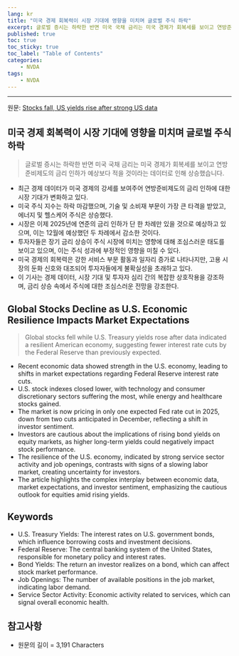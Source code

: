 ```yaml
---
lang: kr
title: "미국 경제 회복력이 시장 기대에 영향을 미치며 글로벌 주식 하락"
excerpt: 글로벌 증시는 하락한 반면 미국 국채 금리는 미국 경제가 회복세를 보이고 연방준비제도의 금리 인하가 예상보다 적을 것이라는 데이터로 인해 상승했습니다.
published: true
toc: true
toc_sticky: true
toc_label: "Table of Contents"
categories:
    - NVDA
tags:
    - NVDA
---
```


---

  원문: [Stocks fall, US yields rise after strong US data](https://www.investing.com/news/stock-market-news/asia-shares-rise-on-prospect-of-softer-trump-tariffs-3799003)

## 미국 경제 회복력이 시장 기대에 영향을 미치며 글로벌 주식 하락

> 글로벌 증시는 하락한 반면 미국 국채 금리는 미국 경제가 회복세를 보이고 연방준비제도의 금리 인하가 예상보다 적을 것이라는 데이터로 인해 상승했습니다.


- 최근 경제 데이터가 미국 경제의 강세를 보여주어 연방준비제도의 금리 인하에 대한 시장 기대가 변화하고 있다.
- 미국 주식 지수는 하락 마감했으며, 기술 및 소비재 부문이 가장 큰 타격을 받았고, 에너지 및 헬스케어 주식은 상승했다.
- 시장은 이제 2025년에 연준의 금리 인하가 단 한 차례만 있을 것으로 예상하고 있으며, 이는 12월에 예상했던 두 차례에서 감소한 것이다.
- 투자자들은 장기 금리 상승이 주식 시장에 미치는 영향에 대해 조심스러운 태도를 보이고 있으며, 이는 주식 성과에 부정적인 영향을 미칠 수 있다.
- 미국 경제의 회복력은 강한 서비스 부문 활동과 일자리 증가로 나타나지만, 고용 시장의 둔화 신호와 대조되어 투자자들에게 불확실성을 초래하고 있다.
- 이 기사는 경제 데이터, 시장 기대 및 투자자 심리 간의 복잡한 상호작용을 강조하며, 금리 상승 속에서 주식에 대한 조심스러운 전망을 강조한다.

## Global Stocks Decline as U.S. Economic Resilience Impacts Market Expectations

> Global stocks fell while U.S. Treasury yields rose after data indicated a resilient American economy, suggesting fewer interest rate cuts by the Federal Reserve than previously expected.


- Recent economic data showed strength in the U.S. economy, leading to shifts in market expectations regarding Federal Reserve interest rate cuts.
- U.S. stock indexes closed lower, with technology and consumer discretionary sectors suffering the most, while energy and healthcare stocks gained.
- The market is now pricing in only one expected Fed rate cut in 2025, down from two cuts anticipated in December, reflecting a shift in investor sentiment.
- Investors are cautious about the implications of rising bond yields on equity markets, as higher long-term yields could negatively impact stock performance.
- The resilience of the U.S. economy, indicated by strong service sector activity and job openings, contrasts with signs of a slowing labor market, creating uncertainty for investors.
- The article highlights the complex interplay between economic data, market expectations, and investor sentiment, emphasizing the cautious outlook for equities amid rising yields.

## Keywords

- U.S. Treasury Yields: The interest rates on U.S. government bonds, which influence borrowing costs and investment decisions.
- Federal Reserve: The central banking system of the United States, responsible for monetary policy and interest rates.
- Bond Yields: The return an investor realizes on a bond, which can affect stock market performance.
- Job Openings: The number of available positions in the job market, indicating labor demand.
- Service Sector Activity: Economic activity related to services, which can signal overall economic health.

## 참고사항

- 원문의 길이 = 3,191 Characters

